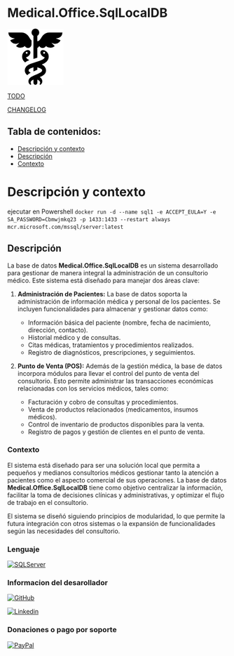 # Medical.Office.SqlLocalDB 

![enter image description here](./Documentacion/Img/caduceo.png)

[TODO](./Documentacion/TODO.md)

[CHANGELOG](./Documentacion/CHANGELOG.md)

## Tabla de contenidos:
- [Descripción y contexto](#Descripción-y-contexto)
- [Descripción](#Descripción)
- [Contexto](#Contexto)



# Descripción y contexto
ejecutar en Powershell
`docker run -d --name sql1 -e ACCEPT_EULA=Y -e SA_PASSWORD=Cbmwjmkq23 -p 1433:1433 --restart always mcr.microsoft.com/mssql/server:latest
`

## Descripción

La base de datos **Medical.Office.SqlLocalDB** es un sistema desarrollado para gestionar de manera integral la administración de un consultorio médico. Este sistema está diseñado para manejar dos áreas clave:

1.  **Administración de Pacientes:** La base de datos soporta la administración de información médica y personal de los pacientes. Se incluyen funcionalidades para almacenar y gestionar datos como:
    
    -   Información básica del paciente (nombre, fecha de nacimiento, dirección, contacto).
    -   Historial médico y de consultas.
    -   Citas médicas, tratamientos y procedimientos realizados.
    -   Registro de diagnósticos, prescripciones, y seguimientos.
2.  **Punto de Venta (POS):** Además de la gestión médica, la base de datos incorpora módulos para llevar el control del punto de venta del consultorio. Esto permite administrar las transacciones económicas relacionadas con los servicios médicos, tales como:
    
    -   Facturación y cobro de consultas y procedimientos.
    -   Venta de productos relacionados (medicamentos, insumos médicos).
    -   Control de inventario de productos disponibles para la venta.
    -   Registro de pagos y gestión de clientes en el punto de venta.

### **Contexto**

El sistema está diseñado para ser una solución local que permita a pequeños y medianos consultorios médicos gestionar tanto la atención a pacientes como el aspecto comercial de sus operaciones. La base de datos **Medical.Office.SqlLocalDB** tiene como objetivo centralizar la información, facilitar la toma de decisiones clínicas y administrativas, y optimizar el flujo de trabajo en el consultorio.

El sistema se diseñó siguiendo principios de modularidad, lo que permite la futura integración con otros sistemas o la expansión de funcionalidades según las necesidades del consultorio.

### Lenguaje
[![SQLServer](https://img.shields.io/badge/Microsoft%20SQL%20Server-CC2927?style=for-the-badge&logo=microsoft%20sql%20server&logoColor=white)](https://www.microsoft.com/es-mx/sql-server/sql-server-downloads)

### Informacion del desarollador
 [![GitHub](https://img.shields.io/badge/GitHub-100000?style=for-the-badge&logo=github&logoColor=white)](https://github.com/Raptor057)

 [![Linkedin](https://img.shields.io/badge/LinkedIn-0077B5?style=for-the-badge&logo=linkedin&logoColor=white)](https://www.linkedin.com/in/rogelio-arri/) 

### Donaciones o pago por soporte
 [![PayPal](https://img.shields.io/badge/PayPal-00457C?style=for-the-badge&logo=paypal&logoColor=white)](https://paypal.me/RogelioArriaga?country.x=MX&locale.x=es_XC) 
